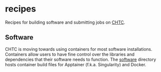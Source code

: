 # recipes
Recipes for building software and submitting jobs on [CHTC](chtc.cs.wisc.edu).

## Software
CHTC is moving towards using containers for most software installations.
Containers allow users to have fine control over the libraries and dependencies that their software needs to function.
The [software](software/) directory hosts container build files for Apptainer (f.k.a. Singularity) and Docker.

